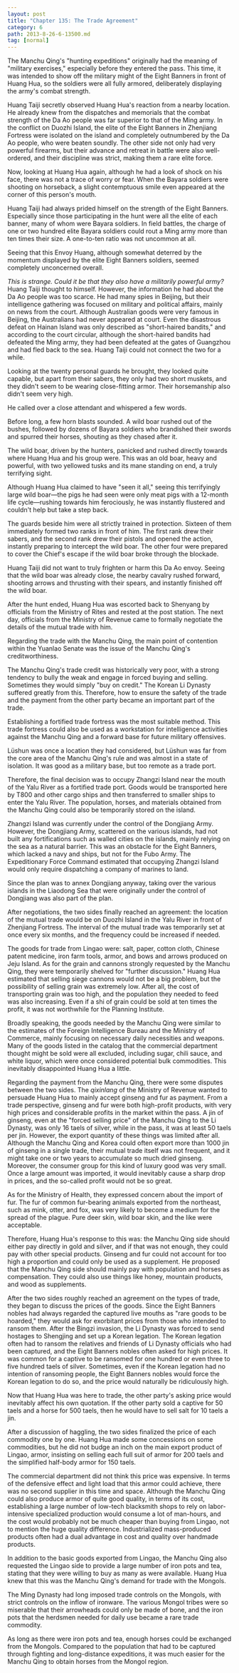 ```yaml
---
layout: post
title: "Chapter 135: The Trade Agreement"
category: 6
path: 2013-8-26-6-13500.md
tag: [normal]
---
```


The Manchu Qing's "hunting expeditions" originally had the meaning of "military exercises," especially before they entered the pass. This time, it was intended to show off the military might of the Eight Banners in front of Huang Hua, so the soldiers were all fully armored, deliberately displaying the army's combat strength.

Huang Taiji secretly observed Huang Hua's reaction from a nearby location. He already knew from the dispatches and memorials that the combat strength of the Da Ao people was far superior to that of the Ming army. In the conflict on Duozhi Island, the elite of the Eight Banners in Zhenjiang Fortress were isolated on the island and completely outnumbered by the Da Ao people, who were beaten soundly. The other side not only had very powerful firearms, but their advance and retreat in battle were also well-ordered, and their discipline was strict, making them a rare elite force.

Now, looking at Huang Hua again, although he had a look of shock on his face, there was not a trace of worry or fear. When the Bayara soldiers were shooting on horseback, a slight contemptuous smile even appeared at the corner of this person's mouth.

Huang Taiji had always prided himself on the strength of the Eight Banners. Especially since those participating in the hunt were all the elite of each banner, many of whom were Bayara soldiers. In field battles, the charge of one or two hundred elite Bayara soldiers could rout a Ming army more than ten times their size. A one-to-ten ratio was not uncommon at all.

Seeing that this Envoy Huang, although somewhat deterred by the momentum displayed by the elite Eight Banners soldiers, seemed completely unconcerned overall.

*This is strange. Could it be that they also have a militarily powerful army?* Huang Taiji thought to himself. However, the information he had about the Da Ao people was too scarce. He had many spies in Beijing, but their intelligence gathering was focused on military and political affairs, mainly on news from the court. Although Australian goods were very famous in Beijing, the Australians had never appeared at court. Even the disastrous defeat on Hainan Island was only described as "short-haired bandits," and according to the court circular, although the short-haired bandits had defeated the Ming army, they had been defeated at the gates of Guangzhou and had fled back to the sea. Huang Taiji could not connect the two for a while.

Looking at the twenty personal guards he brought, they looked quite capable, but apart from their sabers, they only had two short muskets, and they didn't seem to be wearing close-fitting armor. Their horsemanship also didn't seem very high.

He called over a close attendant and whispered a few words.

Before long, a few horn blasts sounded. A wild boar rushed out of the bushes, followed by dozens of Bayara soldiers who brandished their swords and spurred their horses, shouting as they chased after it.

The wild boar, driven by the hunters, panicked and rushed directly towards where Huang Hua and his group were. This was an old boar, heavy and powerful, with two yellowed tusks and its mane standing on end, a truly terrifying sight.

Although Huang Hua claimed to have "seen it all," seeing this terrifyingly large wild boar—the pigs he had seen were only meat pigs with a 12-month life cycle—rushing towards him ferociously, he was instantly flustered and couldn't help but take a step back.

The guards beside him were all strictly trained in protection. Sixteen of them immediately formed two ranks in front of him. The first rank drew their sabers, and the second rank drew their pistols and opened the action, instantly preparing to intercept the wild boar. The other four were prepared to cover the Chief's escape if the wild boar broke through the blockade.

Huang Taiji did not want to truly frighten or harm this Da Ao envoy. Seeing that the wild boar was already close, the nearby cavalry rushed forward, shooting arrows and thrusting with their spears, and instantly finished off the wild boar.

After the hunt ended, Huang Hua was escorted back to Shenyang by officials from the Ministry of Rites and rested at the post station. The next day, officials from the Ministry of Revenue came to formally negotiate the details of the mutual trade with him.

Regarding the trade with the Manchu Qing, the main point of contention within the Yuanlao Senate was the issue of the Manchu Qing's creditworthiness.

The Manchu Qing's trade credit was historically very poor, with a strong tendency to bully the weak and engage in forced buying and selling. Sometimes they would simply "buy on credit." The Korean Li Dynasty suffered greatly from this. Therefore, how to ensure the safety of the trade and the payment from the other party became an important part of the trade.

Establishing a fortified trade fortress was the most suitable method. This trade fortress could also be used as a workstation for intelligence activities against the Manchu Qing and a forward base for future military offensives.

Lüshun was once a location they had considered, but Lüshun was far from the core area of the Manchu Qing's rule and was almost in a state of isolation. It was good as a military base, but too remote as a trade port.

Therefore, the final decision was to occupy Zhangzi Island near the mouth of the Yalu River as a fortified trade port. Goods would be transported here by T800 and other cargo ships and then transferred to smaller ships to enter the Yalu River. The population, horses, and materials obtained from the Manchu Qing could also be temporarily stored on the island.

Zhangzi Island was currently under the control of the Dongjiang Army. However, the Dongjiang Army, scattered on the various islands, had not built any fortifications such as walled cities on the islands, mainly relying on the sea as a natural barrier. This was an obstacle for the Eight Banners, which lacked a navy and ships, but not for the Fubo Army. The Expeditionary Force Command estimated that occupying Zhangzi Island would only require dispatching a company of marines to land.

Since the plan was to annex Dongjiang anyway, taking over the various islands in the Liaodong Sea that were originally under the control of Dongjiang was also part of the plan.

After negotiations, the two sides finally reached an agreement: the location of the mutual trade would be on Duozhi Island in the Yalu River in front of Zhenjiang Fortress. The interval of the mutual trade was temporarily set at once every six months, and the frequency could be increased if needed.

The goods for trade from Lingao were: salt, paper, cotton cloth, Chinese patent medicine, iron farm tools, armor, and bows and arrows produced on Jeju Island. As for the grain and cannons strongly requested by the Manchu Qing, they were temporarily shelved for "further discussion." Huang Hua estimated that selling siege cannons would not be a big problem, but the possibility of selling grain was extremely low. After all, the cost of transporting grain was too high, and the population they needed to feed was also increasing. Even if a shi of grain could be sold at ten times the profit, it was not worthwhile for the Planning Institute.

Broadly speaking, the goods needed by the Manchu Qing were similar to the estimates of the Foreign Intelligence Bureau and the Ministry of Commerce, mainly focusing on necessary daily necessities and weapons. Many of the goods listed in the catalog that the commercial department thought might be sold were all excluded, including sugar, chili sauce, and white liquor, which were once considered potential bulk commodities. This inevitably disappointed Huang Hua a little.

Regarding the payment from the Manchu Qing, there were some disputes between the two sides. The *qixinlang* of the Ministry of Revenue wanted to persuade Huang Hua to mainly accept ginseng and fur as payment. From a trade perspective, ginseng and fur were both high-profit products, with very high prices and considerable profits in the market within the pass. A jin of ginseng, even at the "forced selling price" of the Manchu Qing to the Li Dynasty, was only 16 taels of silver, while in the pass, it was at least 50 taels per jin. However, the export quantity of these things was limited after all. Although the Manchu Qing and Korea could often export more than 1000 jin of ginseng in a single trade, their mutual trade itself was not frequent, and it might take one or two years to accumulate so much dried ginseng. Moreover, the consumer group for this kind of luxury good was very small. Once a large amount was imported, it would inevitably cause a sharp drop in prices, and the so-called profit would not be so great.

As for the Ministry of Health, they expressed concern about the import of fur. The fur of common fur-bearing animals exported from the northeast, such as mink, otter, and fox, was very likely to become a medium for the spread of the plague. Pure deer skin, wild boar skin, and the like were acceptable.

Therefore, Huang Hua's response to this was: the Manchu Qing side should either pay directly in gold and silver, and if that was not enough, they could pay with other special products. Ginseng and fur could not account for too high a proportion and could only be used as a supplement. He proposed that the Manchu Qing side should mainly pay with population and horses as compensation. They could also use things like honey, mountain products, and wood as supplements.

After the two sides roughly reached an agreement on the types of trade, they began to discuss the prices of the goods. Since the Eight Banners nobles had always regarded the captured live mouths as "rare goods to be hoarded," they would ask for exorbitant prices from those who intended to ransom them. After the Bingzi invasion, the Li Dynasty was forced to send hostages to Shengjing and set up a Korean legation. The Korean legation often had to ransom the relatives and friends of Li Dynasty officials who had been captured, and the Eight Banners nobles often asked for high prices. It was common for a captive to be ransomed for one hundred or even three to five hundred taels of silver. Sometimes, even if the Korean legation had no intention of ransoming people, the Eight Banners nobles would force the Korean legation to do so, and the price would naturally be ridiculously high.

Now that Huang Hua was here to trade, the other party's asking price would inevitably affect his own quotation. If the other party sold a captive for 50 taels and a horse for 500 taels, then he would have to sell salt for 10 taels a jin.

After a discussion of haggling, the two sides finalized the price of each commodity one by one. Huang Hua made some concessions on some commodities, but he did not budge an inch on the main export product of Lingao, armor, insisting on selling each full suit of armor for 200 taels and the simplified half-body armor for 150 taels.

The commercial department did not think this price was expensive. In terms of the defensive effect and light load that this armor could achieve, there was no second supplier in this time and space. Although the Manchu Qing could also produce armor of quite good quality, in terms of its cost, establishing a large number of low-tech blacksmith shops to rely on labor-intensive specialized production would consume a lot of man-hours, and the cost would probably not be much cheaper than buying from Lingao, not to mention the huge quality difference. Industrialized mass-produced products often had a dual advantage in cost and quality over handmade products.

In addition to the basic goods exported from Lingao, the Manchu Qing also requested the Lingao side to provide a large number of iron pots and tea, stating that they were willing to buy as many as were available. Huang Hua knew that this was the Manchu Qing's demand for trade with the Mongols.

The Ming Dynasty had long imposed trade controls on the Mongols, with strict controls on the inflow of ironware. The various Mongol tribes were so miserable that their arrowheads could only be made of bone, and the iron pots that the herdsmen needed for daily use became a rare trade commodity.

As long as there were iron pots and tea, enough horses could be exchanged from the Mongols. Compared to the population that had to be captured through fighting and long-distance expeditions, it was much easier for the Manchu Qing to obtain horses from the Mongol region.